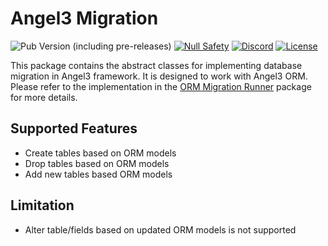 # Angel3 Migration

![Pub Version (including pre-releases)](https://img.shields.io/pub/v/angel3_migration?include_prereleases)
[![Null Safety](https://img.shields.io/badge/null-safety-brightgreen)](https://dart.dev/null-safety)
[![Discord](https://img.shields.io/discord/1060322353214660698)](https://discord.gg/3X6bxTUdCM)
[![License](https://img.shields.io/github/license/dart-backend/angel)](https://github.com/dart-backend/angel/tree/master/packages/orm/angel_migration/LICENSE)

This package contains the abstract classes for implementing database migration in Angel3 framework. It is designed to work with Angel3 ORM. Please refer to the implementation in the [ORM Migration Runner](<https://pub.dev/packages/angel3_migration_runner>) package for more details.

## Supported Features

* Create tables based on ORM models
* Drop tables based on ORM models
* Add new tables based ORM models

## Limitation

* Alter table/fields based on updated ORM models is not supported
